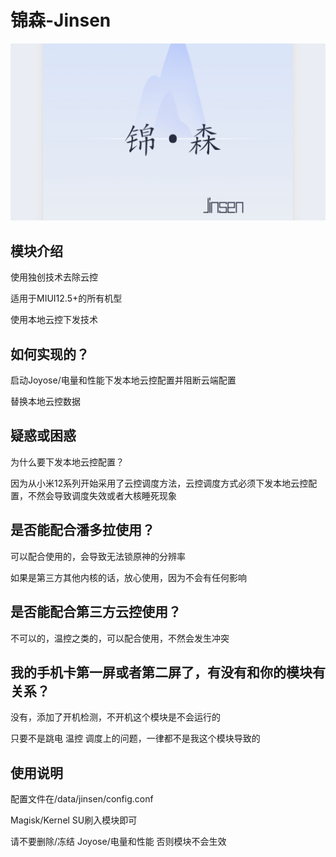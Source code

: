 # 锦森-Jinsen
![Header](https://github.com/Jinsens/Jinsen/blob/main/Jinsen.png "Header")
## 模块介绍
使用独创技术去除云控

适用于MIUI12.5+的所有机型

使用本地云控下发技术

## 如何实现的？

启动Joyose/电量和性能下发本地云控配置并阻断云端配置

替换本地云控数据

## 疑惑或困惑

为什么要下发本地云控配置？

因为从小米12系列开始采用了云控调度方法，云控调度方式必须下发本地云控配置，不然会导致调度失效或者大核睡死现象

## 是否能配合潘多拉使用？

可以配合使用的，会导致无法锁原神的分辨率

如果是第三方其他内核的话，放心使用，因为不会有任何影响

## 是否能配合第三方云控使用？

不可以的，温控之类的，可以配合使用，不然会发生冲突

## 我的手机卡第一屏或者第二屏了，有没有和你的模块有关系？

没有，添加了开机检测，不开机这个模块是不会运行的

只要不是跳电 温控 调度上的问题，一律都不是我这个模块导致的

## 使用说明

配置文件在/data/jinsen/config.conf

Magisk/Kernel SU刷入模块即可

请不要删除/冻结 Joyose/电量和性能 
否则模块不会生效
